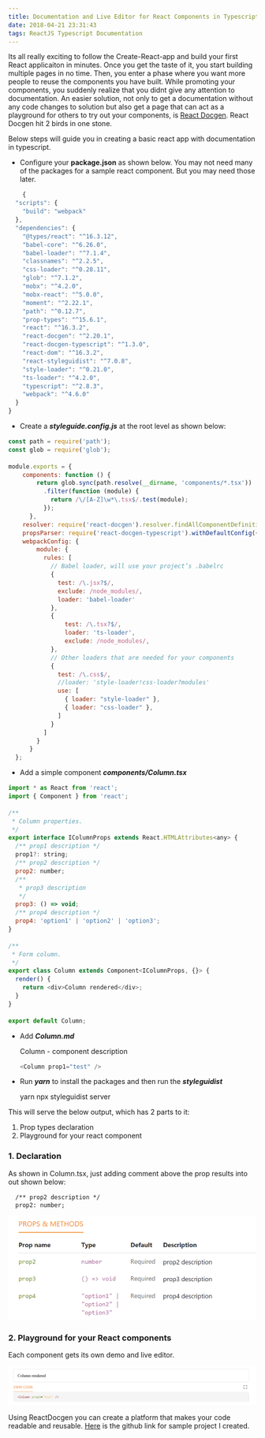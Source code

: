 ```yaml
---
title: Documentation and Live Editor for React Components in Typescript
date: 2018-04-21 23:31:43
tags: ReactJS Typescript Documentation
---
```

Its all really exciting to follow the Create-React-app and build your first React applicaiton in minutes. Once you get the taste of it, you start building multiple pages in no time. Then, you enter a phase where you want more people to reuse the components you have built. While promoting your components, you suddenly realize that you didnt give any attention to documentation.
    An easier solution, not only to get a documentation without any code changes to solution but also get a page that can act as a playground for others to try out your components, is [React Docgen](https://github.com/reactjs/react-docgen). React Docgen hit 2 birds in one stone.

Below steps will guide you in creating a basic react app with documentation in typescript.

* Configure your **package.json** as shown below. You may not need many of the packages for a sample react component. But you may need those later.

```js
    {
  "scripts": {
    "build": "webpack"
  },
  "dependencies": {
    "@types/react": "^16.3.12",
    "babel-core": "^6.26.0",
    "babel-loader": "^7.1.4",
    "classnames": "^2.2.5",
    "css-loader": "^0.28.11",
    "glob": "^7.1.2",
    "mobx": "^4.2.0",
    "mobx-react": "^5.0.0",
    "moment": "^2.22.1",
    "path": "^0.12.7",
    "prop-types": "^15.6.1",
    "react": "^16.3.2",
    "react-docgen": "^2.20.1",
    "react-docgen-typescript": "^1.3.0",
    "react-dom": "^16.3.2",
    "react-styleguidist": "^7.0.8",
    "style-loader": "^0.21.0",
    "ts-loader": "^4.2.0",
    "typescript": "^2.8.3",
    "webpack": "^4.6.0"
  }
}

```

* Create a ***styleguide.config.js*** at the root level as shown below:

```js
const path = require('path');
const glob = require('glob');

module.exports = {
    components: function () {
        return glob.sync(path.resolve(__dirname, 'components/*.tsx'))
          .filter(function (module) {
            return /\/[A-Z]\w*\.tsx$/.test(module);
          });
      },
    resolver: require('react-docgen').resolver.findAllComponentDefinitions,
    propsParser: require('react-docgen-typescript').withDefaultConfig({ propFilter: { skipPropsWithoutDoc: true } }).parse,
    webpackConfig: {
        module: {
          rules: [
            // Babel loader, will use your project’s .babelrc
            {
              test: /\.jsx?$/,
              exclude: /node_modules/,
              loader: 'babel-loader'
            },
            {
                test: /\.tsx?$/,
                loader: 'ts-loader',
                exclude: /node_modules/,
            },
            // Other loaders that are needed for your components
            {
              test: /\.css$/,
              //loader: 'style-loader!css-loader?modules'
              use: [
                { loader: "style-loader" },
                { loader: "css-loader" },
              ]
            }
          ]
        }
      }
  };
  ```


* Add a simple component ***components/Column.tsx***
```js
import * as React from 'react';
import { Component } from 'react';

/**
 * Column properties.
 */
export interface IColumnProps extends React.HTMLAttributes<any> {
  /** prop1 description */
  prop1?: string;
  /** prop2 description */
  prop2: number;
  /**
   * prop3 description
   */
  prop3: () => void;
  /** prop4 description */
  prop4: 'option1' | 'option2' | 'option3';
}

/**
 * Form column.
 */
export class Column extends Component<IColumnProps, {}> {
  render() {
    return <div>Column rendered</div>;
  }
}

export default Column;
```


* Add ***Column.md***


    Column - component description
    ```js
    <Column prop1="test" />

* Run ***yarn*** to install the packages and then run the ***styleguidist***

    yarn
    npx styleguidist server

This will serve the below output, which has 2 parts to it:
1. Prop types declaration
2. Playground for your react component

### 1. Declaration

As shown in Column.tsx, just adding comment above the prop results into out shown below:

      /** prop2 description */
      prop2: number;

![Styleguidist Props](https://github.com/mahesh8488/static-warehouse/blob/master/images/styleguidist-props.PNG?raw=true)

### 2. Playground for your React components

Each component gets its own demo and live editor.

![Styleguidist Props](https://github.com/mahesh8488/static-warehouse/blob/master/images/styleguidist-code.PNG?raw=true)


Using ReactDocgen you can create a platform that makes your code readable and reusable. [Here](https://github.com/mahesh8488/react-doc-gen-typescript) is the github link for sample project I created.
